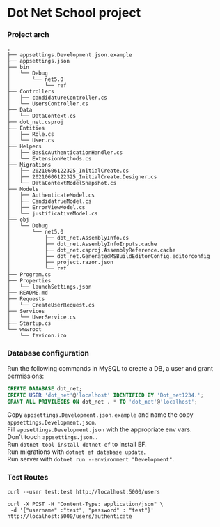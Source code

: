 # Dot Net School project

### Project arch

```
.
├── appsettings.Development.json.example
├── appsettings.json
├── bin
│   └── Debug
│       └── net5.0
│           └── ref
├── Controllers
│   ├── candidatureController.cs
│   └── UsersController.cs
├── Data
│   └── DataContext.cs
├── dot_net.csproj
├── Entities
│   ├── Role.cs
│   └── User.cs
├── Helpers
│   ├── BasicAuthenticationHandler.cs
│   └── ExtensionMethods.cs
├── Migrations
│   ├── 20210606122325_InitialCreate.cs
│   ├── 20210606122325_InitialCreate.Designer.cs
│   └── DataContextModelSnapshot.cs
├── Models
│   ├── AuthenticateModel.cs
│   ├── CandidatrueModel.cs
│   ├── ErrorViewModel.cs
│   └── justificativeModel.cs
├── obj
│   └── Debug
│       └── net5.0
│           ├── dot_net.AssemblyInfo.cs
│           ├── dot_net.AssemblyInfoInputs.cache
│           ├── dot_net.csproj.AssemblyReference.cache
│           ├── dot_net.GeneratedMSBuildEditorConfig.editorconfig
│           ├── project.razor.json
│           └── ref
├── Program.cs
├── Properties
│   └── launchSettings.json
├── README.md
├── Requests
│   └── CreateUserRequest.cs
├── Services
│   └── UserService.cs
├── Startup.cs
└── wwwroot
    └── favicon.ico
```

### Database configuration

Run the following commands in MySQL to create a DB, a user and grant permissions:

```sql
CREATE DATABASE dot_net;
CREATE USER 'dot_net'@'localhost' IDENTIFIED BY 'Dot_net1234.';
GRANT ALL PRIVILEGES ON dot_net . * TO 'dot_net'@'localhost';
```

Copy `appsettings.Development.json.example` and name the copy `appsettings.Development.json`.  
Fill `appsettings.Development.json` with the appropriate env vars.  
Don't touch `appsettings.json`...  
Run `dotnet tool install dotnet-ef` to install EF.  
Run migrations with `dotnet ef database update`.  
Run server with `dotnet run --environment "Development"`.

### Test Routes

`curl --user test:test http://localhost:5000/users`

```
curl -X POST -H "Content-Type: application/json" \
 -d '{"username" :"test", "password" : "test"}' http://localhost:5000/users/authenticate
```

